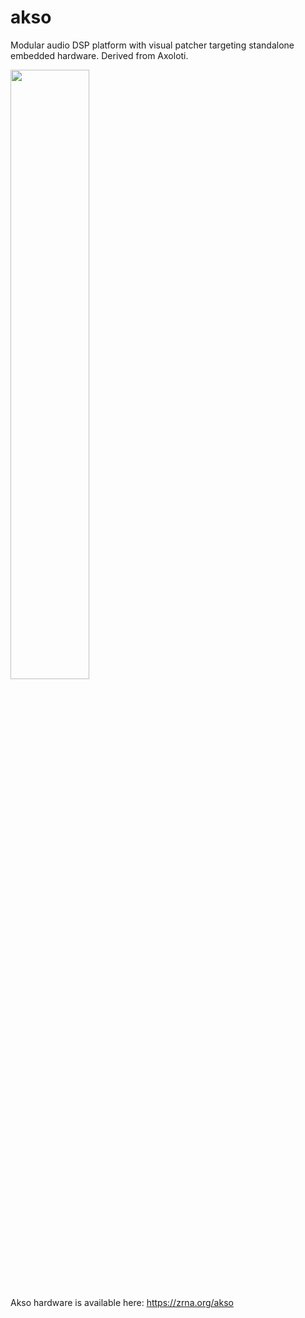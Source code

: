 # akso
Modular audio DSP platform with visual patcher targeting standalone embedded hardware. Derived from Axoloti.

<img src="https://zrna.org/image/vision.png" width="50%">

Akso hardware is available here: https://zrna.org/akso